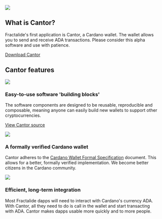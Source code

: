 <div class="cardano_wallet">
    <div class="row">
        <div class="col-lg-offset-3 col-lg-6 col-sm-offset-2 col-sm-8 col-xs-12 text-center">
            <img src="/img/wallet-min/cantor-logo-min.png" />
            <h2 class="sub_heading_blue">What is Cantor?</h2>
            <p>
                Fractalide's first application is Cantor, a Cardano wallet. The wallet allows you to send and receive ADA transactions. Please consider this alpha software and use with patience.
            </p>
            <a class="btn btn-lg btn-default" href="#download_center">Download Cantor</a>
        </div>
    </div>
    <div class="row cantor_features">
        <div class="col-md-12 text-center">
            <h2 class="sub_heading_blue">Cantor features</h2>
        </div>
        <div class="col-lg-4 col-xs-12 text-center cantor_feature">
            <img src="/img/wallet-min/blocks-min.png" />
            <h3>Easy-to-use software 'building blocks'</h3>
            <p>
                The software components are designed to be reusable, reproducible and composable, meaning anyone can easily build new wallets to support other cryptocurrencies.
            </p>
            <p>
                <a href="https://github.com/fractalide/cardano-wallet">View Cantor source</a>
            </p>
        </div>
        <div class="col-lg-4 col-xs-12 text-center cantor_feature">
            <img src="/img/wallet-min/verified-min.png" />
            <h3>A formally verified Cardano wallet</h3>
            <p>
                Cantor adheres to the <a href="https://cardanodocs.com/technical/formal-specification-for-a-cardano-wallet/">Cardano Wallet Formal Specification</a> document. This allows for a better, formally verified implementation. We become better citizens in the Cardano community.
            </p>
        </div>
        <div class="col-lg-4 col-xs-12 text-center cantor_feature">
            <img src="/img/wallet-min/long-term-min.png" />
            <h3>Efficient, long-term integration</h3>
            <p>
                Most Fractalide dapps will need to interact with Cardano's currency ADA. With Cantor, all they need to do is call in the wallet and start transacting with ADA. Cantor makes dapps usable more quickly and to more people.
            </p>
        </div>
    </div>
</div>

